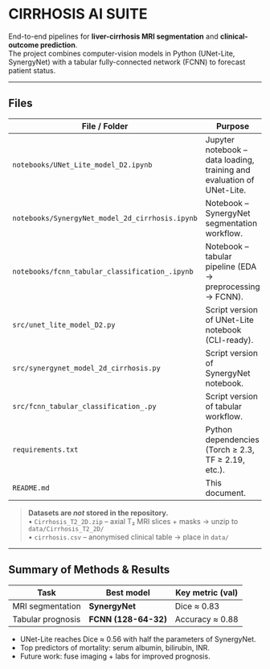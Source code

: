 # CIRRHOSIS AI SUITE

End-to-end pipelines for **liver-cirrhosis MRI segmentation** and **clinical-outcome prediction**.  
The project combines computer-vision models in Python (UNet-Lite, SynergyNet) with a tabular fully-connected network (FCNN) to forecast patient status.

---

## Files

| File / Folder | Purpose |
|---------------|---------|
| `notebooks/UNet_Lite_model_D2.ipynb` | Jupyter notebook – data loading, training and evaluation of UNet-Lite. |
| `notebooks/SynergyNet_model_2d_cirrhosis.ipynb` | Notebook – SynergyNet segmentation workflow. |
| `notebooks/fcnn_tabular_classification_.ipynb` | Notebook – tabular pipeline (EDA → preprocessing → FCNN). |
| `src/unet_lite_model_D2.py` | Script version of UNet-Lite notebook (CLI-ready). |
| `src/synergynet_model_2d_cirrhosis.py` | Script version of SynergyNet notebook. |
| `src/fcnn_tabular_classification_.py` | Script version of tabular workflow. |
| `requirements.txt` | Python dependencies (Torch ≥ 2.3, TF ≥ 2.19, etc.). |
| `README.md` | This document. |

> **Datasets are *not* stored in the repository.**  
> • `Cirrhosis_T2_2D.zip` – axial T₂ MRI slices + masks → unzip to `data/Cirrhosis_T2_2D/`  
> • `cirrhosis.csv` – anonymised clinical table → place in `data/`

---

## Summary of Methods & Results

| Task | Best model | Key metric (val) |
|------|------------|------------------|
| MRI segmentation | **SynergyNet** | Dice ≈ 0.83 |
| Tabular prognosis | **FCNN (128-64-32)** | Accuracy ≈ 0.88 |

* UNet-Lite reaches Dice ≈ 0.56 with half the parameters of SynergyNet.  
* Top predictors of mortality: serum albumin, bilirubin, INR.  
* Future work: fuse imaging + labs for improved prognosis.

